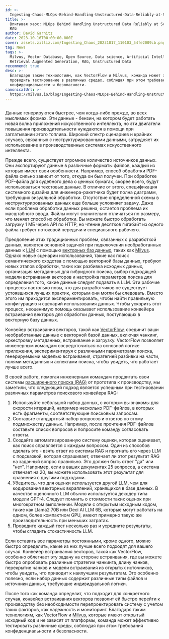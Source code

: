 ```yaml
---
id: >-
  Ingesting-Chaos-MLOps-Behind-Handling-Unstructured-Data-Reliably-at-Scale-for-RAG.md
title: >-
  Впитывая хаос: MLOps Behind Handling Unstructured Data Reliably at Scale for
  RAG
author: David Garnitz
date: 2023-10-16T00:00:00.000Z
cover: assets.zilliz.com/Ingesting_Chaos_20231017_110103_54fe2009cb.png
tag: News
tags: >-
  Milvus, Vector Database, Open Source, Data science, Artificial Intelligence,
  Retrieval Augmented Generation, RAG, Unstructured Data
recommend: true
desc: >-
  Благодаря таким технологиям, как VectorFlow и Milvus, команда может эффективно
  проводить тестирование в различных средах, соблюдая при этом требования
  конфиденциальности и безопасности.
canonicalUrl: >-
  https://milvus.io/blog/Ingesting-Chaos-MLOps-Behind-Handling-Unstructured-Data-Reliably-at-Scale-for-RAG.md
---
```

<p>
  <span class="img-wrapper">
    <img translate="no" src="https://assets.zilliz.com/Ingesting_Chaos_20231017_110103_54fe2009cb.png" alt="" class="doc-image" id="" />
    <span></span>
  </span>
</p>
<p>Данные генерируются быстрее, чем когда-либо прежде, во всех мыслимых формах. Эти данные - бензин, на котором будет работать новая волна приложений искусственного интеллекта, но эти двигатели повышения производительности нуждаются в помощи при заглатывании этого топлива. Широкий спектр сценариев и крайних случаев, связанных с неструктурированными данными, затрудняет их использование в производственных системах искусственного интеллекта.</p>
<p>Прежде всего, существует огромное количество источников данных. Они экспортируют данные в различные форматы файлов, каждый из которых имеет свои особенности. Например, способ обработки PDF-файла сильно зависит от того, откуда он был получен. При обработке PDF-файла для судебного дела о ценных бумагах, скорее всего, будут использоваться текстовые данные. В отличие от этого, спецификация системного дизайна для инженера-ракетчика будет полна диаграмм, требующих визуальной обработки. Отсутствие определенной схемы в неструктурированных данных еще больше усложняет задачу. Даже если проблема обработки данных решена, остается проблема их масштабного ввода. Файлы могут значительно отличаться по размеру, что меняет способ их обработки. Вы можете быстро обработать загрузку 1 МБ через API по HTTP, но чтение десятков гигабайт из одного файла требует потоковой передачи и специального рабочего.</p>
<p>Преодоление этих традиционных проблем, связанных с разработкой данных, является основной задачей при подключении необработанных данных к <a href="https://zilliz.com/glossary/large-language-models-(llms)">LLM</a> с помощью <a href="https://zilliz.com/learn/what-is-vector-database">векторных баз данных</a>, таких как <a href="https://github.com/milvus-io/milvus">Milvus</a>. Однако новые сценарии использования, такие как поиск семантического сходства с помощью векторной базы данных, требуют новых этапов обработки, таких как разбивка исходных данных, организация метаданных для гибридного поиска, выбор подходящей модели встраивания векторов и настройка параметров поиска для определения того, какие данные следует подавать в LLM. Эти рабочие процессы настолько новы, что для разработчиков не существует устоявшихся лучших практик, которым они могли бы следовать. Вместо этого им приходится экспериментировать, чтобы найти правильную конфигурацию и сценарий использования данных. Чтобы ускорить этот процесс, неоценимую помощь оказывает использование конвейера встраивания векторов для обработки данных, поступающих в векторную базу данных.</p>
<p>Конвейер встраивания векторов, такой как <a href="https://github.com/dgarnitz/vectorflow">VectorFlow</a>, соединит ваши необработанные данные с векторной базой данных, включая чанкинг, оркестровку метаданных, встраивание и загрузку. VectorFlow позволяет инженерным командам сосредоточиться на основной логике приложения, экспериментируя с различными параметрами поиска, генерируемыми моделью встраивания, стратегией разбивки на части, полями метаданных и аспектами поиска, чтобы увидеть, что работает лучше всего.</p>
<p>В своей работе, помогая инженерным командам продвигать свои системы <a href="https://zilliz.com/use-cases/llm-retrieval-augmented-generation">расширенного поиска (RAG)</a> от прототипа к производству, мы заметили, что следующий подход является успешным при тестировании различных параметров поискового конвейера RAG:</p>
<ol>
<li>Используйте небольшой набор данных, с которым вы знакомы для скорости итераций, например несколько PDF-файлов, в которых есть фрагменты, соответствующие поисковым запросам.</li>
<li>Составьте стандартный набор вопросов и ответов по этому подмножеству данных. Например, после прочтения PDF-файлов составьте список вопросов и попросите команду согласовать ответы.</li>
<li>Создайте автоматизированную систему оценки, которая оценивает, как поиск справляется с каждым вопросом. Один из способов сделать это - взять ответ из системы RAG и прогнать его через LLM с подсказкой, которая спрашивает, отвечает ли этот результат RAG на заданный вопрос правильно. Это должен быть ответ "да" или "нет". Например, если в ваших документах 25 вопросов, а система отвечает на 20, вы можете использовать этот результат для сравнения с другими подходами.</li>
<li>Убедитесь, что для оценки используется другой LLM, чем для кодирования векторных вкраплений, хранящихся в базе данных. В качестве оценочного LLM обычно используется декодер типа модели GPT-4. Следует помнить о стоимости таких оценок при многократном выполнении. Модели с открытым исходным кодом, такие как Llama2 70B или Deci AI LLM 6B, которые могут работать на одном, более компактном GPU, имеют примерно такую же производительность при меньших затратах.</li>
<li>Проведите каждый тест несколько раз и усредните результаты, чтобы сгладить стохастичность LLM.</li>
</ol>
<p>Если оставить все параметры постоянными, кроме одного, можно быстро определить, какие из них лучше всего подходят для вашего случая. Конвейер встраивания векторов, такой как VectorFlow, особенно облегчает эту задачу на стороне встраивания, где вы можете быстро опробовать различные стратегии чанкинга, длину чанков, перекрытие чанков и модели встраивания из открытых источников, чтобы увидеть, что приводит к наилучшим результатам. Это особенно полезно, если набор данных содержит различные типы файлов и источники данных, требующие индивидуальной логики.</p>
<p>После того как команда определит, что подходит для конкретного случая, конвейер встраивания векторов позволит ей быстро перейти к производству без необходимости перепроектировать систему с учетом таких факторов, как надежность и мониторинг. Благодаря таким технологиям, как VectorFlow и <a href="https://zilliz.com/what-is-milvus">Milvus</a>, которые имеют открытый исходный код и не зависят от платформы, команда может эффективно тестировать различные среды, соблюдая при этом требования конфиденциальности и безопасности.</p>

